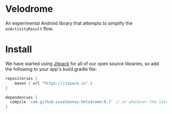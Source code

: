 # Velodrome
An experimental Android library that attempts to simplify the `onActivityResult` flow.

# Install
We have started using [Jitpack](http://jitpack.io) for all of our open source libraries, so add the following to your app's build.gradle file:

```groovy
repositories {
    maven { url "https://jitpack.io" }
}

dependencies {
  compile 'com.github.Levelmoney:Velodrome:0.7' // or whatever the latest version is.
}
```
